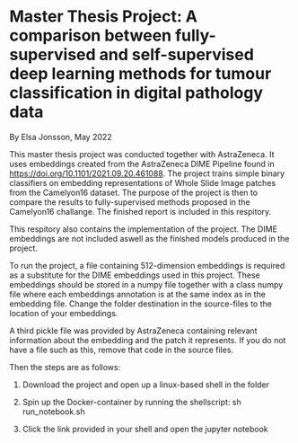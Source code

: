 # Master Thesis Project: A comparison between fully-supervised and self-supervised deep learning methods for tumour classification in digital pathology data

By Elsa Jonsson, May 2022

This master thesis project was conducted together with AstraZeneca. It uses embeddings created from the AstraZeneca DIME Pipeline found in https://doi.org/10.1101/2021.09.20.461088. The project trains simple binary classifiers on embedding representations of Whole Slide Image patches from the Camelyon16 dataset. The purpose of the project is then to compare the results to fully-supervised methods proposed in the Camelyon16 challange. The finished report is included in this respitory. 

This respitory also contains the implementation of the project. The DIME embeddings are not included aswell as the finished models produced in the project. 

To run the project, a file containing 512-dimension embeddings is required as a substitute for the DIME embeddings used in this project. These embeddings should be stored in a numpy file together with a class numpy file where each embeddings annotation is at the same index as in the embedding file. Change the folder destination in the source-files to the location of your embeddings. 

A third pickle file was provided by AstraZeneca containing relevant information about the embedding and the patch it represents. If you do not have a file such as this, remove that code in the source files.  

Then the steps are as follows:

1. Download the project and open up a linux-based shell in the folder

2. Spin up the Docker-container by running the shellscript: sh run_notebook.sh

3. Click the link provided in your shell and open the jupyter notebook



